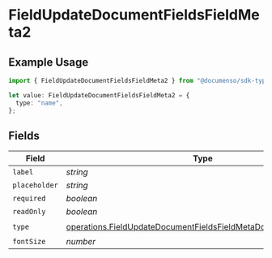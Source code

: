 # FieldUpdateDocumentFieldsFieldMeta2

## Example Usage

```typescript
import { FieldUpdateDocumentFieldsFieldMeta2 } from "@documenso/sdk-typescript/models/operations";

let value: FieldUpdateDocumentFieldsFieldMeta2 = {
  type: "name",
};
```

## Fields

| Field                                                                                                                                                | Type                                                                                                                                                 | Required                                                                                                                                             | Description                                                                                                                                          |
| ---------------------------------------------------------------------------------------------------------------------------------------------------- | ---------------------------------------------------------------------------------------------------------------------------------------------------- | ---------------------------------------------------------------------------------------------------------------------------------------------------- | ---------------------------------------------------------------------------------------------------------------------------------------------------- |
| `label`                                                                                                                                              | *string*                                                                                                                                             | :heavy_minus_sign:                                                                                                                                   | N/A                                                                                                                                                  |
| `placeholder`                                                                                                                                        | *string*                                                                                                                                             | :heavy_minus_sign:                                                                                                                                   | N/A                                                                                                                                                  |
| `required`                                                                                                                                           | *boolean*                                                                                                                                            | :heavy_minus_sign:                                                                                                                                   | N/A                                                                                                                                                  |
| `readOnly`                                                                                                                                           | *boolean*                                                                                                                                            | :heavy_minus_sign:                                                                                                                                   | N/A                                                                                                                                                  |
| `type`                                                                                                                                               | [operations.FieldUpdateDocumentFieldsFieldMetaDocumentsFieldsType](../../models/operations/fieldupdatedocumentfieldsfieldmetadocumentsfieldstype.md) | :heavy_check_mark:                                                                                                                                   | N/A                                                                                                                                                  |
| `fontSize`                                                                                                                                           | *number*                                                                                                                                             | :heavy_minus_sign:                                                                                                                                   | N/A                                                                                                                                                  |